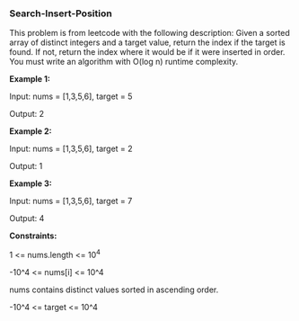 ### Search-Insert-Position

This problem is from leetcode with the following description: 
Given a sorted array of distinct integers and a target value, return the index if the target is found. 
If not, return the index where it would be if it were inserted in order.  
You must write an algorithm with O(log n) runtime complexity.



**Example 1:**

Input: nums = [1,3,5,6], target = 5

Output: 2



**Example 2:**

Input: nums = [1,3,5,6], target = 2

Output: 1



**Example 3:**

Input: nums = [1,3,5,6], target = 7

Output: 4
 
 
 
**Constraints:**

1 <= nums.length <= 10<sup>4</sup>

-10^4 <= nums[i] <= 10^4

nums contains distinct values sorted in ascending order.

-10^4 <= target <= 10^4

